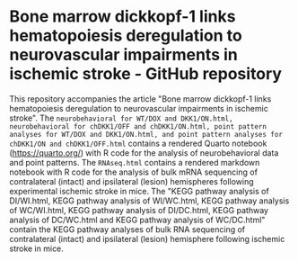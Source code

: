 # Bone marrow dickkopf-1 links hematopoiesis deregulation to neurovascular impairments in ischemic stroke - GitHub repository

This repository accompanies the article "Bone marrow dickkopf-1 links hematopoiesis deregulation to neurovascular impairments in ischemic stroke". The `neurobehavioral for WT/DOX and DKK1/ON.html, neurobehavioral for chDKK1/OFF and chDKK1/ON.html, point pattern analyses for WT/DOX and DKK1/ON.html, and point pattern analyses for chDKK1/ON and chDKK1/OFF.html` contains a rendered Quarto notebook (https://quarto.org/) with R code for the analysis of neurobehavioral data and point patterns. The `RNAseq.html` contains a rendered markdown notebook with R code for the analysis of bulk mRNA sequencing of contralateral (intact) and ipsilateral (lesion) hemispheres following experimental ischemic stroke in mice. The "KEGG pathway analysis of DI/WI.html, KEGG pathway analysis of WI/WC.html, KEGG pathway analysis of WC/WI.html, KEGG pathway analysis of DI/DC.html, KEGG pathway analysis of DC/WC.html and KEGG pathway analysis of WC/DC.html" contain the KEGG pathway analyses of bulk RNA sequencing of contralateral (intact) and ipsilateral (lesion) hemisphere following ischemic stroke in mice. 
